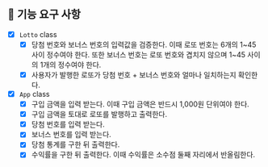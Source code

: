## 🚀 기능 요구 사항

- [x] `Lotto` class
  - [x] 당첨 번호와 보너스 번호의 입력값을 검증한다. 이때 로또 번호는 6개의 1~45 사이 정수여야 한다. 또한 보너스 번호는 로또 번호와 겹치지 않으며 1~45 사이의 1개의 정수여야 한다.
  - [x] 사용자가 발행한 로또가 당첨 번호 + 보너스 번호와 얼마나 일치하는지 확인한다.
- [x] `App` class
  - [x] 구입 금액을 입력 받는다. 이때 구입 금액은 반드시 1,000원 단위여야 한다.
  - [x] 구입 금액을 토대로 로또를 발행하고 출력한다.
  - [x] 당첨 번호를 입력 받는다.
  - [x] 보너스 번호를 입력 받는다.
  - [x] 당첨 통계를 구한 뒤 출력한다.
  - [x] 수익률을 구한 뒤 출력한다. 이때 수익률은 소수점 둘째 자리에서 반올림한다.
